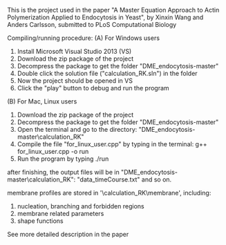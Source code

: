 This is the project used in the paper 
"A Master Equation Approach to Actin Polymerization Applied to Endocytosis in Yeast", by Xinxin Wang and Anders Carlsson, submitted to PLoS Computational Biology

Compiling/running procedure:
(A) For Windows users
1. Install Microsoft Visual Studio 2013 (VS)
2. Download the zip package of the project
3. Decompress the package to get the folder "DME_endocytosis-master"
4. Double click the solution file ("calculation_RK.sln") in the folder
5. Now the project should be opened in VS
6. Click the "play" button to debug and run the program

(B) For Mac, Linux users
1. Download the zip package of the project
2. Decompress the package to get the folder "DME_endocytosis-master"
3. Open the terminal and go to the directory: "DME_endocytosis-master\calculation_RK"
4. Compile the file "for_linux_user.cpp" by typing in the terminal:
   g++ for_linux_user.cpp -o run
5. Run the program by typing
   ./run

after finishing, the output files will be in "DME_endocytosis-master\calculation_RK":
"data_timeCourse.txt" and so on.

membrane profiles are stored in '\calculation_RK\membrane', including:
1. nucleation, branching and forbidden regions
2. membrane related parameters
3. shape functions 

See more detailed description in the paper 

